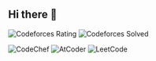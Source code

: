 ## Hi there 👋

![Codeforces Rating](https://img.shields.io/badge/Codeforces-1619-blue?style=for-the-badge&logo=codeforces)  ![Codeforces Solved](https://img.shields.io/badge/Codeforces%20Problems%20Solved-2866-brightgreen?style=for-the-badge) 

![CodeChef](https://img.shields.io/badge/CodeChef-1915-purple?style=for-the-badge&logo=codechef)   ![AtCoder](https://img.shields.io/badge/AtCoder-960-brightgreen?style=for-the-badge&logo=atcoder)  ![LeetCode](https://img.shields.io/badge/LeetCode-1770-blue?style=for-the-badge&logo=leetcode)





<!-- ![Codeforces](https://img.shields.io/badge/dynamic/json?color=blue&label=Codeforces&query=$.result[0].rating&url=https://codeforces.com/api/user.info?handles=ar_rony1&style=for-the-badge&logo=codeforces) 
-->

